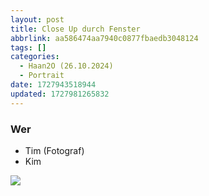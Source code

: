 ```yaml
---
layout: post
title: Close Up durch Fenster
abbrlink: aa586474aa7940c0877fbaedb3048124
tags: []
categories:
  - Haan2O (26.10.2024)
  - Portrait
date: 1727943518944
updated: 1727981265832
---
```


### Wer

- Tim (Fotograf)
- Kim

<img src=":/a0909dcc488345619d5443feed882623" widht="400"/>
